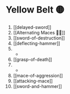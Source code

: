 # Yellow Belt 🟡

1. [[delayed-sword]]
2. [[Alternating Maces 🔄✊]]
3. [[sword-of-destruction]]
4. [[deflecting-hammer]]
5. -
6. [[grasp-of-death]]
7. -
8. [[mace-of-aggression]]
9. [[attacking-mace]]
10. [[sword-and-hammer]]
